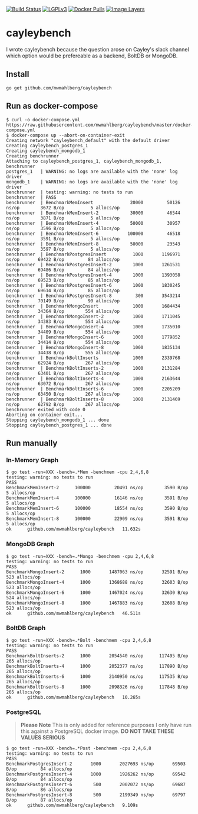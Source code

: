
[![Build Status](https://img.shields.io/travis/mwmahlberg/cayleybench/master.svg?style=flat-square)](https://travis-ci.org/mwmahlberg/cayleybench)
[![LGPLv3](https://img.shields.io/badge/License-LGPLv3-337128.svg?style=flat-square)](http://www.gnu.org/licenses/lgpl-3.0-standalone.html)
[![Docker Pulls](https://img.shields.io/docker/pulls/mwmahlberg/cayleybench.svg?style=flat-square)](https://hub.docker.com/r/mwmahlberg/cayleybench/)
[![Image Layers](https://imagelayers.io/badge/mwmahlberg/cayleybench:latest.svg)](https://imagelayers.io/?images=mwmahlberg/cayleybench:latest 'Get your own badge on imagelayers.io')

# cayleybench

I wrote cayleybench because the question arose on Cayley's slack channel
which option would be prefereable as a backend, BoltDB or MongoDB.

## Install

    go get github.com/mwmahlberg/cayleybench

## Run as docker-compose

    $ curl -o docker-compose.yml https://raw.githubusercontent.com/mwmahlberg/cayleybench/master/docker-compose.yml
    $ docker-compose up --abort-on-container-exit
    Creating network "cayleybench_default" with the default driver
    Creating cayleybench_postgres_1
    Creating cayleybench_mongodb_1
    Creating benchrunner
    Attaching to cayleybench_postgres_1, cayleybench_mongodb_1, benchrunner
    postgres_1   | WARNING: no logs are available with the 'none' log driver
    mongodb_1    | WARNING: no logs are available with the 'none' log driver
    benchrunner  | testing: warning: no tests to run
    benchrunner  | PASS
    benchrunner  | BenchmarkMemInsert       	   20000	     50126 ns/op	    3672 B/op	       5 allocs/op
    benchrunner  | BenchmarkMemInsert-2     	   30000	     46544 ns/op	    3871 B/op	       5 allocs/op
    benchrunner  | BenchmarkMemInsert-4     	   50000	     30957 ns/op	    3596 B/op	       5 allocs/op
    benchrunner  | BenchmarkMemInsert-6     	  100000	     46518 ns/op	    3591 B/op	       5 allocs/op
    benchrunner  | BenchmarkMemInsert-8     	   50000	     23543 ns/op	    3597 B/op	       5 allocs/op
    benchrunner  | BenchmarkPostgresInsert  	    1000	   1196971 ns/op	   69422 B/op	      84 allocs/op
    benchrunner  | BenchmarkPostgresInsert-2	    1000	   1261531 ns/op	   69486 B/op	      84 allocs/op
    benchrunner  | BenchmarkPostgresInsert-4	    1000	   1393058 ns/op	   69523 B/op	      85 allocs/op
    benchrunner  | BenchmarkPostgresInsert-6	    1000	   1830245 ns/op	   69614 B/op	      85 allocs/op
    benchrunner  | BenchmarkPostgresInsert-8	     300	   3543214 ns/op	   70149 B/op	      90 allocs/op
    benchrunner  | BenchmarkMongoInsert     	    1000	   1684434 ns/op	   34364 B/op	     554 allocs/op
    benchrunner  | BenchmarkMongoInsert-2   	    1000	   1711045 ns/op	   34383 B/op	     554 allocs/op
    benchrunner  | BenchmarkMongoInsert-4   	    1000	   1735010 ns/op	   34409 B/op	     554 allocs/op
    benchrunner  | BenchmarkMongoInsert-6   	    1000	   1779852 ns/op	   34414 B/op	     554 allocs/op
    benchrunner  | BenchmarkMongoInsert-8   	    1000	   1835134 ns/op	   34438 B/op	     555 allocs/op
    benchrunner  | BenchmarkBoltInserts     	    1000	   2339768 ns/op	   62924 B/op	     267 allocs/op
    benchrunner  | BenchmarkBoltInserts-2   	    1000	   2131284 ns/op	   63401 B/op	     267 allocs/op
    benchrunner  | BenchmarkBoltInserts-4   	    1000	   2163644 ns/op	   63072 B/op	     267 allocs/op
    benchrunner  | BenchmarkBoltInserts-6   	    1000	   2205209 ns/op	   63450 B/op	     267 allocs/op
    benchrunner  | BenchmarkBoltInserts-8   	    1000	   2131469 ns/op	   62792 B/op	     267 allocs/op
    benchrunner exited with code 0
    Aborting on container exit...
    Stopping cayleybench_mongodb_1 ... done
    Stopping cayleybench_postgres_1 ... done

## Run manually

### In-Memory Graph

    $ go test -run=XXX -bench=.*Mem -benchmem -cpu 2,4,6,8
    testing: warning: no tests to run
    PASS
    BenchmarkMemInsert-2	  100000	     20491 ns/op	    3590 B/op	       5 allocs/op
    BenchmarkMemInsert-4	  100000	     16146 ns/op	    3591 B/op	       5 allocs/op
    BenchmarkMemInsert-6	  100000	     18554 ns/op	    3590 B/op	       5 allocs/op
    BenchmarkMemInsert-8	  100000	     22909 ns/op	    3591 B/op	       5 allocs/op
    ok  	github.com/mwmahlberg/cayleybench	11.632s

### MongoDB Graph    

    $ go test -run=XXX -bench=.*Mongo -benchmem -cpu 2,4,6,8
    testing: warning: no tests to run
    PASS
    BenchmarkMongoInsert-2	    1000	   1487063 ns/op	   32591 B/op	     523 allocs/op
    BenchmarkMongoInsert-4	    1000	   1368688 ns/op	   32603 B/op	     523 allocs/op
    BenchmarkMongoInsert-6	    1000	   1467024 ns/op	   32630 B/op	     524 allocs/op
    BenchmarkMongoInsert-8	    1000	   1467883 ns/op	   32608 B/op	     523 allocs/op
    ok  	github.com/mwmahlberg/cayleybench	46.511s

### BoltDB Graph

    $ go test -run=XXX -bench=.*Bolt -benchmem -cpu 2,4,6,8
    testing: warning: no tests to run
    PASS
    BenchmarkBoltInserts-2	    1000	   2054540 ns/op	  117495 B/op	     265 allocs/op
    BenchmarkBoltInserts-4	    1000	   2052377 ns/op	  117890 B/op	     265 allocs/op
    BenchmarkBoltInserts-6	    1000	   2140950 ns/op	  117535 B/op	     265 allocs/op
    BenchmarkBoltInserts-8	    1000	   2098326 ns/op	  117848 B/op	     265 allocs/op
    ok  	github.com/mwmahlberg/cayleybench	10.265s

### PostgreSQL

> **Please Note** This is only added for reference purposes
> I only have run this against a PostgreSQL docker image.
> **DO NOT TAKE THESE VALUES SERIOUS**

    $ go test -run=XXX -bench=.*Post -benchmem -cpu 2,4,6,8
    testing: warning: no tests to run
    PASS
    BenchmarkPostgresInsert-2	    1000	   2027693 ns/op	   69503 B/op	      84 allocs/op
    BenchmarkPostgresInsert-4	    1000	   1926262 ns/op	   69542 B/op	      84 allocs/op
    BenchmarkPostgresInsert-6	     500	   2002072 ns/op	   69687 B/op	      86 allocs/op
    BenchmarkPostgresInsert-8	     500	   2199349 ns/op	   69797 B/op	      87 allocs/op
    ok  	github.com/mwmahlberg/cayleybench	9.109s
